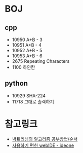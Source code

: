 # BOJ

## cpp
- 10950 A+B - 3
- 10951 A+B - 4
- 10952 A+B - 5
- 10953 A+B - 6
- 2675 Repeating Characters
- 1100 하얀칸

## python
- 10929 SHA-224
- 11718 그대로 출력하기

# 참고링크
- [박트리님의 알고리즘 공부방법/순서](http://baactree.tistory.com/14)
- [사용하기 편한 webIDE - ideone](https://ideone.com/)
